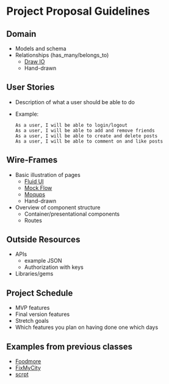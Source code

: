 # Project Proposal Guidelines

## Domain
* Models and schema
* Relationships (has\_many/belongs\_to)
	* [Draw IO](https://www.draw.io/)
	* Hand-drawn

## User Stories
* Description of what a user should be able to do
* Example: 

	```
	As a user, I will be able to login/logout
	As a user, I will be able to add and remove friends
	As a user, I will be able to create and delete posts
	As a user, I will be able to comment on and like posts
	```
	
## Wire-Frames
* Basic illustration of pages
	* [Fluid UI](https://www.fluidui.com/)
	* [Mock Flow](https://www.mockflow.com/)
	* [Moqups](https://moqups.com/)
	* Hand-drawn
* Overview of component structure
	* Container/presentational components
	* Routes
	
## Outside Resources
* APIs
	* example JSON
	* Authorization with keys
* Libraries/gems

## Project Schedule
* MVP features
* Final version features
* Stretch goals
* Which features you plan on having done one which days

## Examples from previous classes

 * [Foodmore](https://github.com/linvvian/foodamore-app)
 * [FixMyCity](https://github.com/nkernis/FixMyCity)
 * [scrpt](https://github.com/anneeb/scrpt)